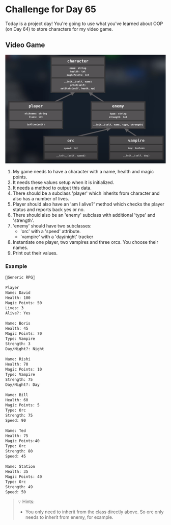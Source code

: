# Challenge for Day 65

Today is a project day! You're going to use what you've learned about OOP (on Day 64) to store characters for my video game.

## Video Game

![Image](diagram.png)

1. My game needs to have a character with a name, health and magic points.
2. It needs these values setup when it is initialized.
3. It needs a method to output this data.
4. There should be a subclass 'player' which inherits from character and also has a number of lives.
5. Player should also have an 'am I alive?' method which checks the player status and reports back yes or no.
6. There should also be an 'enemy' subclass with additional 'type' and 'strength'.
7. 'enemy' should have two subclasses:
   - 'orc' with a 'speed' attribute.
   - 'vampire' with a 'day/night' tracker
8. Instantiate one player, two vampires and three orcs. You choose their names.
9. Print out their values.

### Example

```text
🌟Generic RPG🌟

Player
Name: David
Health: 100
Magic Points: 50
Lives: 3
Alive?: Yes

Name: Boris
Health: 45
Magic Points: 70
Type: Vampire
Strength: 3
Day/Night?: Night

Name: Rishi
Health: 70
Magic Points: 10
Type: Vampire
Strength: 75
Day/Night?: Day

Name: Bill
Health: 60
Magic Points: 5
Type: Orc
Strength: 75
Speed: 90

Name: Ted
Health: 75
Magic Points:40
Type: Orc
Strength: 80
Speed: 45

Name: Station
Health: 35
Magic Points: 40
Type: Orc
Strength: 49
Speed: 50
```

> 💡 Hints:
> - You only need to inherit from the class directly above. So orc only needs to inherit from enemy, for example.
